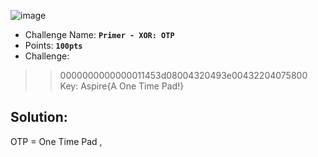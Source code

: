 ![image](https://user-images.githubusercontent.com/33517160/113963240-e81d8400-9831-11eb-9692-eb89ab6ee95a.png)

- Challenge Name: **`Primer - XOR: OTP`**
- Points: **`100pts`**
- Challenge:

>> 0000000000000011453d08004320493e00432204075800
>> Key: Aspire{A One Time Pad!}

## Solution:
OTP = One Time Pad ,
